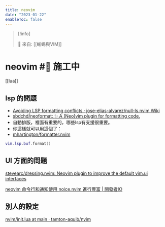 ```yaml
---
title: neovim
date: "2023-01-22"
enableToc: false
---
```


> [!info]
>
> 🌱 來自: [[蜥蜴與VIM]]

# neovim #🚧 施工中

[[lua]]

## lsp 的問題
- [Avoiding LSP formatting conflicts · jose-elias-alvarez/null-ls.nvim Wiki](https://github.com/jose-elias-alvarez/null-ls.nvim/wiki/Avoiding-LSP-formatting-conflicts)
- [sbdchd/neoformat: :sparkles: A (Neo)vim plugin for formatting code.](https://github.com/sbdchd/neoformat)
- 自動排版，裡面有重要的，哪些lsp有支援很重要。
- 你這樣就可以用這個了：
- [mhartington/formatter.nvim](https://github.com/mhartington/formatter.nvim)

```lua
vim.lsp.buf.format()
```

## UI 方面的問題
[stevearc/dressing.nvim: Neovim plugin to improve the default vim.ui interfaces](https://github.com/stevearc/dressing.nvim)

[neovim 命令行和通知使用 noice.nvim 進行豐富 | 開發者IO](https://dev.classmethod.jp/articles/eetann-noice-nvim-beginner/)

## 別人的設定

[nvim/init.lua at main · tamton-aquib/nvim](https://github.com/tamton-aquib/nvim/blob/main/init.lua)
